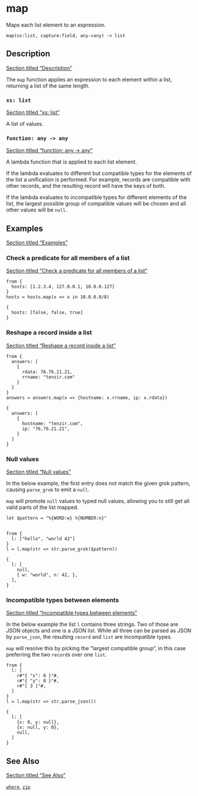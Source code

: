 # map

Maps each list element to an expression.

```tql
map(xs:list, capture:field, any->any) -> list
```

## Description

[Section titled “Description”](#description)

The `map` function applies an expression to each element within a list, returning a list of the same length.

### `xs: list`

[Section titled “xs: list”](#xs-list)

A list of values.

### `function: any -> any`

[Section titled “function: any -> any”](#function-any---any)

A lambda function that is applied to each list element.

If the lambda evaluates to different but compatible types for the elements of the list a unification is performed. For example, records are compatible with other records, and the resulting record will have the keys of both.

If the lambda evaluates to incompatible types for different elements of the list, the largest possible group of compatible values will be chosen and all other values will be `null`.

## Examples

[Section titled “Examples”](#examples)

### Check a predicate for all members of a list

[Section titled “Check a predicate for all members of a list”](#check-a-predicate-for-all-members-of-a-list)

```tql
from {
  hosts: [1.2.3.4, 127.0.0.1, 10.0.0.127]
}
hosts = hosts.map(x => x in 10.0.0.0/8)
```

```tql
{
  hosts: [false, false, true]
}
```

### Reshape a record inside a list

[Section titled “Reshape a record inside a list”](#reshape-a-record-inside-a-list)

```tql
from {
  answers: [
    {
      rdata: 76.76.21.21,
      rrname: "tenzir.com"
    }
  ]
}
answers = answers.map(x => {hostname: x.rrname, ip: x.rdata})
```

```tql
{
  answers: [
    {
      hostname: "tenzir.com",
      ip: "76.76.21.21",
    }
  ]
}
```

### Null values

[Section titled “Null values”](#null-values)

In the below example, the first entry does not match the given grok pattern, causing `parse_grok` to emit a `null`.

`map` will promote `null` values to typed null values, allowing you to still get all valid parts of the list mapped.

```tql
let $pattern = "%{WORD:w} %{NUMBER:n}"


from {
  l: ["hello", "world 42"]
}
l = l.map(str => str.parse_grok($pattern))
```

```tql
{
  l: [
    null,
    { w: "world", n: 42, },
  ],
}
```

### Incompatible types between elements

[Section titled “Incompatible types between elements”](#incompatible-types-between-elements)

In the below example the list `l` contains three strings. Two of those are JSON objects and one is a JSON list. While all three can be parsed as JSON by `parse_json`, the resulting `record` and `list` are incompatible types.

`map` will resolve this by picking the “largest compatible group”, in this case preferring the two `record`s over one `list`.

```tql
from {
  l: [
    r#"{ "x": 0 }"#,
    r#"{ "y": 0 }"#,
    r#"[ 3 ]"#,
  ]
}
l = l.map(str => str.parse_json())
```

```tql
{
  l: [
    {x: 0, y: null},
    {x: null, y: 0},
    null,
  ]
}
```

## See Also

[Section titled “See Also”](#see-also)

[`where`](/reference/functions/where), [`zip`](/reference/functions/zip)